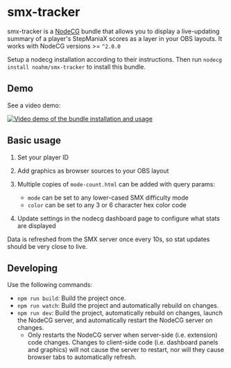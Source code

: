 # smx-tracker

smx-tracker is a [NodeCG](http://github.com/nodecg/nodecg) bundle that allows you to display a live-updating summary of a player's StepManiaX scores as a layer in your OBS layouts. It works with NodeCG versions >= `^2.0.0`

Setup a nodecg installation according to their instructions. Then run `nodecg install noahm/smx-tracker` to install this bundle.

## Demo

See a video demo:

[![Video demo of the bundle installation and usage](https://img.youtube.com/vi/FFOsqD5P1AI/0.jpg)](https://www.youtube.com/watch?v=FFOsqD5P1AI)

## Basic usage

1. Set your player ID
2. Add graphics as browser sources to your OBS layout
3. Multiple copies of `mode-count.html` can be added with query params:

   - `mode` can be set to any lower-cased SMX difficulty mode
   - `color` can be set to any 3 or 6 character hex color code

4. Update settings in the nodecg dashboard page to configure what stats are displayed

Data is refreshed from the SMX server once every 10s, so stat updates should be very close to live.

## Developing

Use the following commands:

- `npm run build`: Build the project once.
- `npm run watch`: Build the project and automatically rebuild on changes.
- `npm run dev`: Build the project, automatically rebuild on changes, launch the NodeCG server, and automatically restart the NodeCG server on changes.
  - Only restarts the NodeCG server when server-side (i.e. extension) code changes. Changes to client-side code (i.e. dashboard panels and graphics) will not cause the server to restart, nor will they cause browser tabs to automatically refresh.
